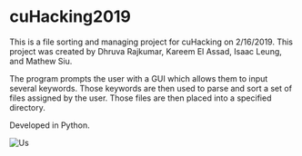 # cuHacking2019

This is a file sorting and managing project for cuHacking on 2/16/2019. 
This project was created by Dhruva Rajkumar, Kareem El Assad, Isaac Leung, and Mathew Siu.


The program prompts the user with a GUI which allows them to input several keywords. 
Those keywords are then used to parse and sort a set of files assigned by the user.
Those files are then placed into a specified directory. 

Developed in Python.

![Us](https://github.com/dhruva-r/cuHacking2019/blob/master/919660.jpg)
